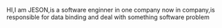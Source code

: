HI,I am JESON,is a software enginner in one company now
in company,is responsible for data binding and deal with something software problem
